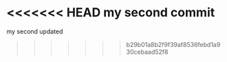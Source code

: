 <<<<<<< HEAD
my second commit
=======
my second updated
>>>>>>> b29b01a8b2f9f39af8536febd1a930cebaad52f8
